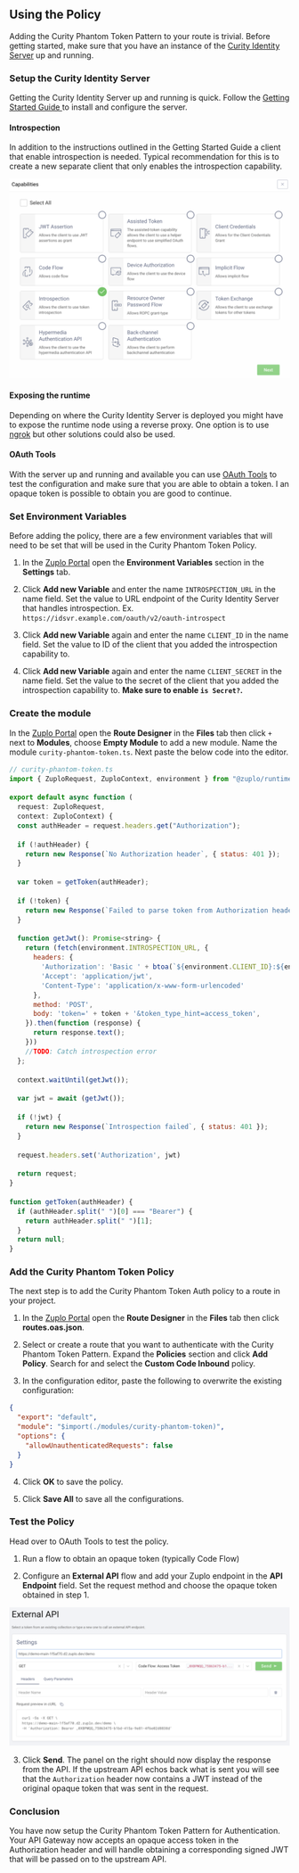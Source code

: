 ## Using the Policy

Adding the Curity Phantom Token Pattern to your route is trivial. Before 
getting started, make sure that you have an instance of the [Curity Identity 
Server](https://curity.io/) up and running.

### Setup the Curity Identity Server

Getting the Curity Identity Server up and running is quick. Follow the 
[Getting Started Guide ](https://curity.io/resources/getting-started/) to 
install and configure the server.

#### Introspection
In addition to the instructions outlined in the Getting Started Guide a client 
that enable introspection is needed. Typical recommendation for this is to create 
a new separate client that only enables the introspection capability.

![img](../../static/media/curity-phantom-token-auth/curity-introspection-conf.png)

#### Exposing the runtime
Depending on where the Curity Identity Server is deployed you might have to 
expose the runtime node using a reverse proxy. One option is to use 
[ngrok](https://curity.io/resources/learn/expose-local-curity-ngrok/) but 
other solutions could also be used. 

#### OAuth Tools
With the server up and running and available you can use [OAuth Tools](https://oauth.tools/) to test 
the configuration and make sure that you are able to obtain a token. I an opaque token is possible to
obtain you are good to continue.

### Set Environment Variables
Before adding the policy, there are a few environment variables that will need
to be set that will be used in the Curity Phantom Token Policy.

1. In the [Zuplo Portal](https://portal.zuplo.com) open the **Environment
   Variables** section in the <SettingsTabIcon /> **Settings** tab.

2. Click **Add new Variable** and enter the name `INTROSPECTION_URL` in the name
   field. Set the value to URL endpoint of the Curity Identity Server that handles introspection. Ex. 
   `https://idsvr.example.com/oauth/v2/oauth-introspect`

3. Click **Add new Variable** again and enter the name `CLIENT_ID` in the
   name field. Set the value to ID of the client that you added the introspection capability to.

4. Click **Add new Variable** again and enter the name `CLIENT_SECRET` in the
   name field. Set the value to the secret of the client that you added the introspection capability to.
   **Make sure to enable `is Secret?`.**
   

### Create the module
In the [Zuplo Portal](https://portal.zuplo.com) open the **Route Designer**
   in the <CodeEditorTabIcon /> **Files** tab then click `+` next to **Modules**, choose **Empty Module** to add a new module. 
   Name the module `curity-phantom-token.ts`. Next paste the below code into the editor.

```js
// curity-phantom-token.ts
import { ZuploRequest, ZuploContext, environment } from "@zuplo/runtime";

export default async function (
  request: ZuploRequest,
  context: ZuploContext) {
  const authHeader = request.headers.get("Authorization");

  if (!authHeader) {
    return new Response(`No Authorization header`, { status: 401 });
  }

  var token = getToken(authHeader);

  if (!token) {
    return new Response(`Failed to parse token from Authorization header`, { status: 401 });
  }

  function getJwt(): Promise<string> {
    return (fetch(environment.INTROSPECTION_URL, {
      headers: {
        'Authorization': 'Basic ' + btoa(`${environment.CLIENT_ID}:${environment.CLIENT_SECRET}`),
        'Accept': 'application/jwt',
        'Content-Type': 'application/x-www-form-urlencoded'
      },
      method: 'POST',
      body: 'token=' + token + '&token_type_hint=access_token',
    }).then(function (response) {
      return response.text();
    }))
    //TODO: Catch introspection error
  };

  context.waitUntil(getJwt());

  var jwt = await (getJwt());

  if (!jwt) {
    return new Response(`Introspection failed`, { status: 401 });
  }

  request.headers.set('Authorization', jwt)

  return request;
}

function getToken(authHeader) {
  if (authHeader.split(" ")[0] === "Bearer") {
    return authHeader.split(" ")[1];
  }
  return null;
}
```

### Add the Curity Phantom Token Policy

The next step is to add the Curity Phantom Token Auth policy to a route in your project.

1. In the [Zuplo Portal](https://portal.zuplo.com) open the **Route Designer**
   in the <CodeEditorTabIcon /> **Files** tab then click **routes.oas.json**.

2. Select or create a route that you want to authenticate with the Curity Phantom Token Pattern. Expand the
   **Policies** section and click **Add Policy**. Search for and select the **Custom Code Inbound** policy.

3. In the configuration editor, paste the following to overwrite the existing configuration:

```json
{
  "export": "default",
  "module": "$import(./modules/curity-phantom-token)",
  "options": {
    "allowUnauthenticatedRequests": false
  }
}
```
 
4. Click **OK** to save the policy.

5. Click **Save All** to save all the configurations.

### Test the Policy

Head over to OAuth Tools to test the policy.

1. Run a flow to obtain an opaque token (typically Code Flow)

2. Configure an **External API** flow and add your Zuplo endpoint in the **API Endpoint** 
  field. Set the request method and choose the opaque token obtained in step 1. 

![img](../../static/media/curity-phantom-token-auth/curity-oauth-tools-call-api.png)

3. Click **Send**. The panel on the right should now display the response from the API. 
  If the upstream API echos back what is sent you will see that the `Authorization` header now
  contains a JWT instead of the original opaque token that was sent in the request.

### Conclusion
You have now setup the Curity Phantom Token Pattern for Authentication. Your API Gateway now accepts 
an opaque access token in the Authorization header and will handle obtaining a corresponding signed JWT
that will be passed on to the upstream API.